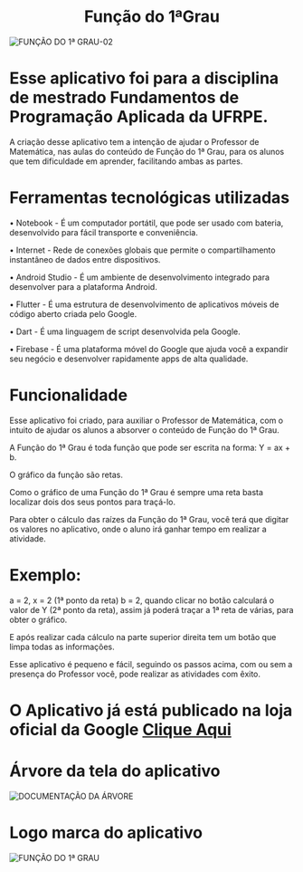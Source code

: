 <h1 align="center"> Função do 1ªGrau  </h1>

![FUNÇÃO DO 1ª GRAU-02](https://user-images.githubusercontent.com/102415704/172876712-6bbf7202-8406-43b9-a6a7-21940abd367a.jpg)
#  Esse aplicativo foi para a disciplina de mestrado Fundamentos de Programação Aplicada da UFRPE.
A criação desse aplicativo tem a intenção de ajudar o Professor de Matemática, nas aulas do conteúdo de Função do 1ª Grau, para os alunos que tem dificuldade em aprender, facilitando ambas as partes.
# Ferramentas tecnológicas utilizadas
•	Notebook - É um computador portátil, que pode ser usado com bateria, desenvolvido para fácil transporte e conveniência.

•	Internet - Rede de conexões globais que permite o compartilhamento instantâneo de dados entre dispositivos.

•	Android Studio - É um ambiente de desenvolvimento integrado para desenvolver para a plataforma Android.

•	Flutter - É uma estrutura de desenvolvimento de aplicativos móveis de código aberto criada pelo Google.

•	Dart - É uma linguagem de script desenvolvida pela Google.

•	Firebase - É uma plataforma móvel do Google que ajuda você a expandir seu negócio e desenvolver rapidamente apps de alta qualidade.
# Funcionalidade
Esse aplicativo foi criado, para auxiliar o Professor de Matemática, com o intuito de ajudar os alunos a absorver o conteúdo de Função do 1ª Grau. 

A Função do 1ª Grau é toda função que pode ser escrita na forma: Y = ax + b.

O gráfico da função são retas.

Como o gráfico de uma Função do 1ª Grau é sempre uma reta basta localizar dois dos seus pontos para traçá-lo.

Para obter o cálculo das raízes da Função do 1ª Grau, você terá que digitar  os valores no aplicativo, onde o aluno irá ganhar tempo em realizar a atividade.

# Exemplo:

a = 2, x = 2 (1ª ponto da reta)  b = 2, quando clicar no botão calculará  o valor de Y (2ª ponto da reta), assim já poderá traçar a 1ª reta de várias, para obter o gráfico.

E após realizar cada cálculo na parte superior direita tem um botão que limpa todas as informações.

Esse aplicativo é pequeno e fácil, seguindo os passos acima, com ou sem a presença do Professor você, pode realizar  as atividades com êxito.

# O Aplicativo já está publicado na loja oficial da Google [Clique Aqui](https://play.google.com/store/apps/details?id=com.programeparaandroid.funcao_do_primeirograu)

# Árvore da tela do aplicativo

![DOCUMENTAÇÃO DA ÁRVORE](https://user-images.githubusercontent.com/102415704/172918229-c5c2cfae-abad-4624-b4ab-629b8eadbd96.jpg)

# Logo marca do aplicativo

![FUNÇÃO DO 1ª GRAU](https://user-images.githubusercontent.com/102415704/172918756-31cace24-7d06-4b41-af26-9a760e9cf9e6.jpg)

